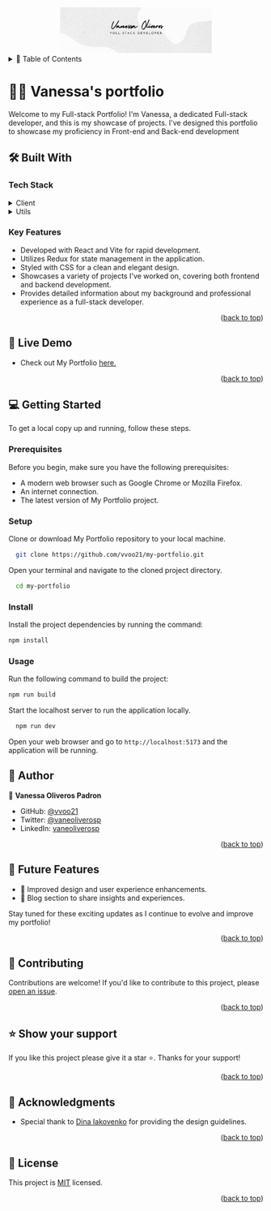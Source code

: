 <a name="readme-top"></a>

<div align="center">
  <img src="./src/assets/logo.png" alt="logo" width="300"  height="auto" />
  <br/>
</div>

<details>
<summary> 📗 Table of Contents</summary>

- [📖 About the Project](#about-project)
  - [🛠 Built With](#built-with)
    - [Tech Stack](#tech-stack)
    - [Key Features](#key-features)
  - [🚀 Link to Live Demo](#live)
- [💻 Getting Started](#getting-started)
  - [Setup](#setup)
  - [Prerequisites](#prerequisites)
  - [Install](#install)
  - [Usage](#usage)
- [👤 Author](#author)
- [🔭 Future Features](#future-features)
- [🤝 Contributing](#contributing)
- [⭐️ Show your support](#support)
- [🙏 Acknowledgements](#acknowledgements)
- [📝 License](#license)
</details>

# 👩‍💻 Vanessa's portfolio <a name="about-project"></a>

Welcome to my Full-stack Portfolio! I'm Vanessa, a dedicated Full-stack developer, and this is my showcase of projects. I've designed this portfolio to showcase my proficiency in Front-end and Back-end development

## 🛠 Built With <a name="built-with"></a>

### Tech Stack <a name="tech-stack"></a>

<details>
  <summary>Client</summary>
  <ul>
    <li>Library: <a href="https://react.dev/">React</a></li>
    <li>State management: <a href="https://redux.js.org/">Redux</a></li>
    <li>Styling: CSS</li>
  </ul>
</details>

<details>
  <summary>Utils</summary>
  <ul>
    <li>Testing Framework: <a href="https://jestjs.io/">Jest</a></li>
    <li>Package Manager: Node Package Manager(npm)</li>
  </ul>
</details>

### Key Features <a name="key-features"></a>

- Developed with React and Vite for rapid development.
- Utilizes Redux for state management in the application.
- Styled with CSS for a clean and elegant design.
- Showcases a variety of projects I've worked on, covering both frontend and backend development.
- Provides detailed information about my background and professional experience as a full-stack developer.

<p align="right">(<a href="#readme-top">back to top</a>)</p>

## 🚀 Live Demo<a name="live"></a>

- Check out My Portfolio [here.]()

<p align="right">(<a href="#readme-top">back to top</a>)</p>

## 💻 Getting Started <a name="getting-started"></a>

To get a local copy up and running, follow these steps.

### Prerequisites

Before you begin, make sure you have the following prerequisites:
- A modern web browser such as Google Chrome or Mozilla Firefox.
- An internet connection.
- The latest version of My Portfolio project.

### Setup

Clone or download My Portfolio repository to your local machine.
```sh
  git clone https://github.com/vvoo21/my-portfolio.git
```
Open your terminal and navigate to the cloned project directory.
```sh
  cd my-portfolio
```

### Install

Install the project dependencies by running the command:
```sh
npm install
```

### Usage
Run the following command to build the project:
```sh
npm run build
```

Start the localhost server to run the application locally.
```sh
  npm run dev
```
Open your web browser and go to `http://localhost:5173` and the application will be running.

## 👤 Author <a name="author"></a>

👤 **Vanessa Oliveros Padron**

- GitHub: [@vvoo21](https://github.com/vvoo21)
- Twitter: [@vaneoliverosp](https://twitter.com/vaneoliverosp)
- LinkedIn: [vaneoliverosp](https://www.linkedin.com/in/vaneoliverosp/)

<p align="right">(<a href="#readme-top">back to top</a>)</p>

## 🔭 Future Features <a name="future-features"></a>

- 🎨 Improved design and user experience enhancements.
- 📝 Blog section to share insights and experiences.

Stay tuned for these exciting updates as I continue to evolve and improve my portfolio!

<p align="right">(<a href="#readme-top">back to top</a>)</p>

## 🤝 Contributing <a name="contributing"></a>

Contributions are welcome! If you'd like to contribute to this project, please [open an issue](https://github.com/vvoo21/my-portfolio/issues).

<p align="right">(<a href="#readme-top">back to top</a>)</p>

## ⭐️ Show your support <a name="support"></a>

If you like this project please give it a star ⭐️. Thanks for your support!

<p align="right">(<a href="#readme-top">back to top</a>)</p>

## 🙏 Acknowledgments <a name="acknowledgements"></a>
- Special thank to [Dina Iakovenko](https://www.behance.net/gallery/162243505/Portfolio-website-forfront-end-developer?tracking_source=search_projects|developer+portfolio) for providing the design guidelines.

<p align="right">(<a href="#readme-top">back to top</a>)</p>

## 📝 License <a name="license"></a>

This project is [MIT](./LICENSE) licensed.

<p align="right">(<a href="#readme-top">back to top</a>)</p>
